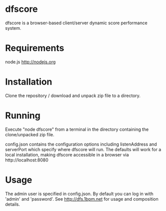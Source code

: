 dfscore
=======
dfscore is a browser-based client/server dynamic score performance system. 

Requirements
============
node.js
http://nodejs.org

Installation
============
Clone the repository / download and unpack zip file to a directory.

Running
=======
Execute "node dfscore" from a terminal in the directory containing the
clone/unpacked zip file.

config.json contains the configuration options including listenAddress
and serverPort which specify where dfscore will run. The defaults will
work for a local installation, making dfscore accessible in a browser via
http://localhost:8080

Usage
=====
The admin user is specified in config.json. By default you can log in
with 'admin' and 'password'.
See http://dfs.1bpm.net for usage and composition details.